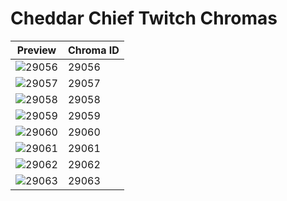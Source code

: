 # Cheddar Chief Twitch Chromas

| Preview | Chroma ID |
|---------|-----------|
| ![29056](https://raw.communitydragon.org/latest/plugins/rcp-be-lol-game-data/global/default/v1/champion-chroma-images/29/29056.png) | 29056 |
| ![29057](https://raw.communitydragon.org/latest/plugins/rcp-be-lol-game-data/global/default/v1/champion-chroma-images/29/29057.png) | 29057 |
| ![29058](https://raw.communitydragon.org/latest/plugins/rcp-be-lol-game-data/global/default/v1/champion-chroma-images/29/29058.png) | 29058 |
| ![29059](https://raw.communitydragon.org/latest/plugins/rcp-be-lol-game-data/global/default/v1/champion-chroma-images/29/29059.png) | 29059 |
| ![29060](https://raw.communitydragon.org/latest/plugins/rcp-be-lol-game-data/global/default/v1/champion-chroma-images/29/29060.png) | 29060 |
| ![29061](https://raw.communitydragon.org/latest/plugins/rcp-be-lol-game-data/global/default/v1/champion-chroma-images/29/29061.png) | 29061 |
| ![29062](https://raw.communitydragon.org/latest/plugins/rcp-be-lol-game-data/global/default/v1/champion-chroma-images/29/29062.png) | 29062 |
| ![29063](https://raw.communitydragon.org/latest/plugins/rcp-be-lol-game-data/global/default/v1/champion-chroma-images/29/29063.png) | 29063 |